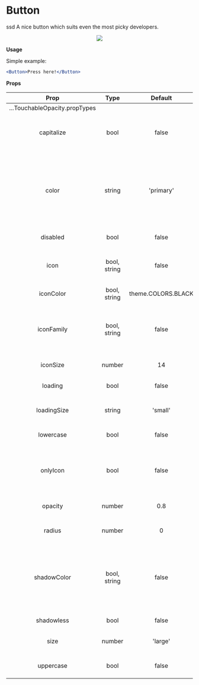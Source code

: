 # Button

ssd
A nice button which suits even the most picky developers.

<p align="center">
 <img src="https://i.imgur.com/JjkraTc.png" />
</p>

**Usage**

Simple example:

```jsx
<Button>Press here!</Button>
```

**Props**

|             Prop              |     Type     |      Default       |                                             Description                                              |
| :---------------------------: | :----------: | :----------------: | :--------------------------------------------------------------------------------------------------: |
| ...TouchableOpacity.propTypes |              |                    |                                                                                                      |
|          capitalize           |     bool     |       false        |                          Transforms the first character in a capital letter                          |
|             color             |    string    |     'primary'      | your options are: 'primary', 'theme', 'error', 'warning', 'succes', 'transparent' or your own color  |
|           disabled            |     bool     |       false        |                                         Disables the button                                          |
|             icon              | bool, string |       false        |                            pick whatever icon you want from Expo's icons                             |
|           iconColor           | bool, string | theme.COLORS.BLACK |                                        sets the icon's color                                         |
|          iconFamily           | bool, string |       false        |                 pick whatever icon family suits the icon you chose from Expo's icons                 |
|           iconSize            |    number    |         14         |                                         sets the icon's size                                         |
|            loading            |     bool     |       false        |                        Uses the <ActivityIndicator /> for the loading effect                         |
|          loadingSize          |    string    |      'small'       |                                  your options are: 'small', 'large'                                  |
|           lowercase           |     bool     |       false        |                                     makes all letters lowercase                                      |
|           onlyIcon            |     bool     |       false        |                     adds specific styling for using only an icon in your button                      |
|            opacity            |    number    |        0.8         |                                     changes the button's opacity                                     |
|            radius             |    number    |         0          |                                     changes the button's radius                                      |
|          shadowColor          | bool, string |       false        | the default shadowColor is based on the button's color but you can also write a specific shadowColor |
|          shadowless           |     bool     |       false        |                                            removes shadow                                            |
|             size              |    number    |      'large'       |                                  your options are: 'large', 'small'                                  |
|           uppercase           |     bool     |       false        |                                     makes all letters uppercase                                      |
